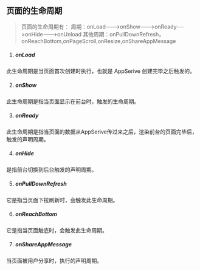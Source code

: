 ## 页面的生命周期
>页面的生命周期有：
>周期：onLoad--->onShow--->onReady--->onHide--->onUnload
>其他周期：onPullDownRefresh，onReachBottom,onPageScroll,onResize,onShareAppMessage

1. ##### onLoad
此生命周期是当页面首次创建时执行，也就是 AppSerive 创建完毕之后触发的。

2. ##### onShow
此生命周期是指当页面显示在前台时，触发的生命周期。

3. ##### onReady
此生命周期是指当页面的数据从AppSerive传过来之后，渲染前台的页面完毕后，触发的声明周期。

4. ##### onHide
是指前台切换到后台触发的声明周期。

5. ##### onPullDownRefresh
它是指当页面下拉刷新时，会触发此生命周期。

6. ##### onReachBottom
它是指当页面触底时，会触发此生命周期。

7. ##### onShareAppMessage
当页面被用户分享时，执行的声明周期。
